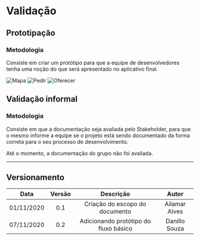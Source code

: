 # Validação
 
## Prototipação
 
### Metodologia
Consiste em criar um protótipo para que a equipe de desenvolvedores tenha uma noção do que será apresentado no aplicativo final.
 
![Mapa](/images/mapaPrototipo.png ':size=250px') ![Pedir](/images/pedirPrototipo.png ':size=245px') ![Oferecer](/images/oferecerPrototipo.png ':size=248px')
 
## Validação informal
 
### Metodologia
Consiste em que a documentação seja avaliada pelo Stakeholder, para que o mesmo informe a equipe se o projeto está sendo documentado da forma correta para o seu processo de desenvolvimento.
 
Até o momento, a documentação do grupo não foi avaliada.
 
---
 
## Versionamento
 
|Data|Versão|Descrição|Autor|
|:-:|:-:|:-:|:-:|
|01/11/2020|0.1|Criação do escopo do documento|Ailamar Alves|
|07/11/2020|0.2|Adicionando protótipo do fluxo básico|Danillo Souza|